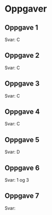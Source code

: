 # Oppgaver

## Oppgave 1

Svar: C

## Oppgave 2

Svar: C

## Oppgave 3

Svar: C

## Oppgave 4

Svar: C

## Oppgave 5

Svar: D

## Oppgave 6

Svar: 1 og 3

## Oppgave 7

Svar: 